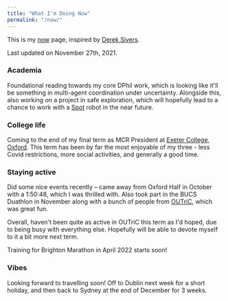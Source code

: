 ```yaml
---
title: "What I'm Doing Now"
permalink: "/now/"
---
```


This is my [now](https://nownownow.com/about) page, inspired by [Derek Sivers](https://sive.rs/now).

Last updated on November 27th, 2021.


### Academia

Foundational reading towards my core DPhil work, which is looking like it'll be something in multi-agent coordination under uncertainty. Alongside this, also working on a project in safe exploration, which will hopefully lead to a chance to work with a [Spot](https://www.youtube.com/watch?v=7atZfX85nd4) robot in the near future.


### College life

Coming to the end of my final term as MCR President at [Exeter College, Oxford](https://www.exeter.ox.ac.uk/). This term has been by far the most enjoyable of my three - less Covid restrictions, more social activities, and generally a good time.

### Staying active

Did some nice events recently – came away from Oxford Half in October with a 1:50:48, which I was thrilled with. Also took part in the BUCS Duathlon in November along with a bunch of people from [OUTriC](https://www.outric.co.uk/), which was great fun.

Overall, haven't been quite as active in OUTriC this term as I'd hoped, due to being busy with everything else. Hopefully will be able to devote myself to it a bit more next term.

Training for Brighton Marathon in April 2022 starts soon!

### Vibes

Looking forward to travelling soon! Off to Dublin next week for a short holiday, and then back to Sydney at the end of December for 3 weeks.
